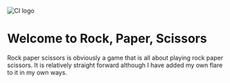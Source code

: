 ![CI logo](https://codeinstitute.s3.amazonaws.com/fullstack/ci_logo_small.png)

# Welcome to Rock, Paper, Scissors

Rock paper scissors is obviously a game that is all about playing rock paper scissors. It is relatively straight forward although I have added my own flare to it in my own ways. 

